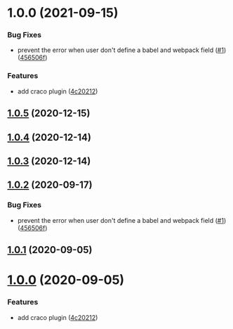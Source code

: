 # 1.0.0 (2021-09-15)


### Bug Fixes

* prevent the error when user don't define a babel and webpack field ([#1](https://github.com/vimcaw/craco-fast-refresh/issues/1)) ([456506f](https://github.com/vimcaw/craco-fast-refresh/commit/456506f799ffc925dc104d94dae9e27b5237d44f))


### Features

* add craco plugin ([4c20212](https://github.com/vimcaw/craco-fast-refresh/commit/4c202122aa6b4768934a877b0dd1457f55937835))

## [1.0.5](https://github.com/vimcaw/craco-fast-refresh/compare/1.0.4...1.0.5) (2020-12-15)

## [1.0.4](https://github.com/vimcaw/craco-fast-refresh/compare/1.0.3...1.0.4) (2020-12-14)

## [1.0.3](https://github.com/vimcaw/craco-fast-refresh/compare/1.0.2...1.0.3) (2020-12-14)

## [1.0.2](https://github.com/vimcaw/craco-fast-refresh/compare/1.0.1...1.0.2) (2020-09-17)


### Bug Fixes

* prevent the error when user don't define a babel and webpack field ([#1](https://github.com/vimcaw/craco-fast-refresh/issues/1)) ([456506f](https://github.com/vimcaw/craco-fast-refresh/commit/456506f799ffc925dc104d94dae9e27b5237d44f))

## [1.0.1](https://github.com/vimcaw/craco-fast-refresh/compare/1.0.0...1.0.1) (2020-09-05)

# [1.0.0](https://github.com/vimcaw/craco-fast-refresh/compare/ls...1.0.0) (2020-09-05)


### Features

* add craco plugin ([4c20212](https://github.com/vimcaw/craco-fast-refresh/commit/4c202122aa6b4768934a877b0dd1457f55937835))
